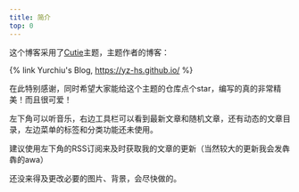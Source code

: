 ```yaml
---
title: 简介
top: 0
---
```


这个博客采用了[Cutie](https://github.com/yz-hs/cutie)主题，主题作者的博客：

{% link Yurchiu's Blog, https://yz-hs.github.io/ %}

<!--more-->

在此特别感谢，同时希望大家能给这个主题的仓库点个star，编写的真的非常精美！而且很可爱！

左下角可以听音乐，右边工具栏可以看到最新文章和随机文章，还有动态的文章目录，左边菜单的标签和分类功能还未使用。

建议使用左下角的RSS订阅来及时获取我的文章的更新（当然较大的更新我会发犇犇的awa）

还没来得及更改必要的图片、背景，会尽快做的。
